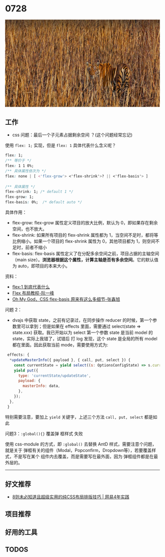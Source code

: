 # 0728

![](./bg-imgs/0728.jpg)

## 工作

- css 问题：最后一个子元素占据剩余空间 ？(这个问题经常忘记)

使用 `flex: 1;` 实现，但是 `flex: 1` 具体代表什么含义呢？

```css
flex: 1;
/** 等价于 */
flex: 1 1 0%;
/** 具体属性依次为 */
flex: none | [ <'flex-grow'> <'flex-shrink'>? || <'flex-basis'> ]

/** 具体属性 */
flex-shrink: 1; /* default 1 */
flex-grow: 1;
flex-basis: 0%;  /* default auto */
```

具体作用：

- flex-grow: flex-grow 属性定义项目的放大比例，默认为 0，即如果存在剩余空间，也不放大。
- flex-shrink: 如果所有项目的 flex-shrink 属性都为 1，当空间不足时，都将等比例缩小。如果一个项目的 flex-shrink 属性为 0，其他项目都为 1，则空间不足时，前者不缩小
- flex-basis: flex-basis 属性定义了在分配多余空间之前，项目占据的主轴空间（main size）。**浏览器根据这个属性，计算主轴是否有多余空间**。它的默认值为 auto，即项目的本来大小。

资料：

- [flex:1 到底代表什么](https://zhuanlan.zhihu.com/p/136223806)
- [Flex 布局教程-阮一峰](https://www.ruanyifeng.com/blog/2015/07/flex-grammar.html)
- [Oh My God，CSS flex-basis 原来有这么多细节-张鑫旭](https://www.zhangxinxu.com/wordpress/2019/12/css-flex-basis/)

问题 2：

- dvajs 中获取 state，之前有记录过，在同步操作 reducer 的时候，第一个参数里可以拿到；但是如果在 effects 里面，需要通过 select(state => state.xxx) 获取。我已开始以为 select 第一个参数 state 是当前 model 的 state，实际上我错了，试错后 打 log 发现，这个 state 是全局的所有 model 都在里面。因此获取当前 mode，需要使用方式为:

```js
 effects: {
  *updateMasterInfo({ payload }, { call, put, select }) {
    const currentState = yield select((s: OptionsConfigState) => s.currentState);
    yield put({
      type: 'currentState/updateState',
      payload: {
        masterInfo: data,
      },
    });
  },
 }
```

特别需要注意，要加上 `yield` 关键字，上述三个方法 `call, put, select` 都是如此

问题3：`:global(){}` 覆盖弹 框样式 失败

使用 css-module 的方式，即 `:global()` 去替换 AntD 样式，需要注意个问题，就是关于 弹框有关的组件（Modal，Popconfirm，Dropdown等），若要覆盖样式，不是写在某个 组件内去覆盖，而是需要写在最外面，因为 弹框组件都是在最外层的。


---

## 好文推荐

- [8则未必知道且超级实用的纯CSS布局排版技巧 | 网易4年实践](https://mp.weixin.qq.com/s/Jrr2XixgKEGXn3zU6DP6Mg)

## 项目推荐

## 好用的工具

## TODOS
